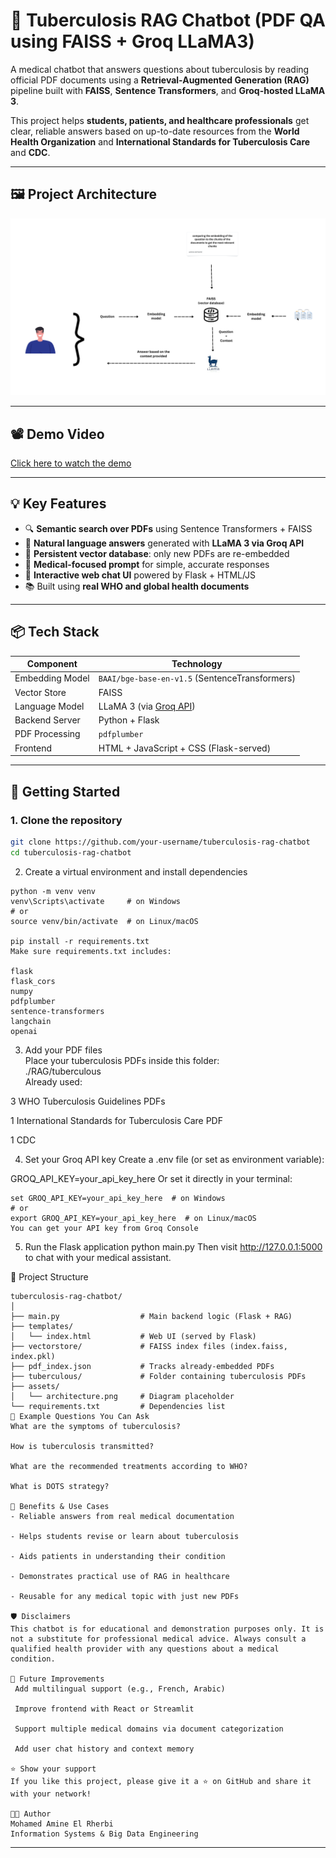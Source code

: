 # 🧠 Tuberculosis RAG Chatbot (PDF QA using FAISS + Groq LLaMA3)

A medical chatbot that answers questions about tuberculosis by reading official PDF documents using a **Retrieval-Augmented Generation (RAG)** pipeline built with **FAISS**, **Sentence Transformers**, and **Groq-hosted LLaMA 3**.

This project helps **students, patients, and healthcare professionals** get clear, reliable answers based on up-to-date resources from the **World Health Organization** and **International Standards for Tuberculosis Care** and **CDC**.

---

## 🖼️ Project Architecture

![Architecture Diagram](./assets/architecture.png)  

---

## 📽️ Demo Video

[ Click here to watch the demo](https://drive.google.com/drive/folders/1rhmyh866TvEqPsQ-Nae_JNyVMKRwMGCb?usp=sharing)  

---

## 💡 Key Features

- 🔍 **Semantic search over PDFs** using Sentence Transformers + FAISS
- 🧠 **Natural language answers** generated with **LLaMA 3 via Groq API**
- 📄 **Persistent vector database**: only new PDFs are re-embedded
- 🏥 **Medical-focused prompt** for simple, accurate responses
- 🔁 **Interactive web chat UI** powered by Flask + HTML/JS
- 📚 Built using **real WHO and global health documents**

---

## 📦 Tech Stack

| Component         | Technology                              |
|------------------|------------------------------------------|
| Embedding Model  | `BAAI/bge-base-en-v1.5` (SentenceTransformers) |
| Vector Store     | FAISS                                    |
| Language Model   | LLaMA 3 (via [Groq API](https://console.groq.com)) |
| Backend Server   | Python + Flask                           |
| PDF Processing   | `pdfplumber`                             |
| Frontend         | HTML + JavaScript + CSS (Flask-served)         |

---

## 🚀 Getting Started

### 1. Clone the repository

```bash
git clone https://github.com/your-username/tuberculosis-rag-chatbot
cd tuberculosis-rag-chatbot
```
2. Create a virtual environment and install dependencies
```
python -m venv venv
venv\Scripts\activate     # on Windows
# or
source venv/bin/activate  # on Linux/macOS

pip install -r requirements.txt
Make sure requirements.txt includes:

flask
flask_cors
numpy
pdfplumber
sentence-transformers
langchain
openai
```
3. Add your PDF files  
Place your tuberculosis PDFs inside this folder:   
./RAG/tuberculous  
Already used:  
  
3 WHO Tuberculosis Guidelines PDFs

1 International Standards for Tuberculosis Care PDF

1 CDC

4. Set your Groq API key
Create a .env file (or set as environment variable):

GROQ_API_KEY=your_api_key_here
Or set it directly in your terminal:
```
set GROQ_API_KEY=your_api_key_here  # on Windows
# or
export GROQ_API_KEY=your_api_key_here  # on Linux/macOS
You can get your API key from Groq Console
```
5. Run the Flask application
python main.py
Then visit http://127.0.0.1:5000 to chat with your medical assistant.

📁 Project Structure
```
tuberculosis-rag-chatbot/
│
├── main.py                  # Main backend logic (Flask + RAG)
├── templates/
│   └── index.html           # Web UI (served by Flask)
├── vectorstore/             # FAISS index files (index.faiss, index.pkl)
├── pdf_index.json           # Tracks already-embedded PDFs
├── tuberculous/             # Folder containing tuberculosis PDFs
├── assets/
│   └── architecture.png     # Diagram placeholder
└── requirements.txt         # Dependencies list
💬 Example Questions You Can Ask
What are the symptoms of tuberculosis?

How is tuberculosis transmitted?

What are the recommended treatments according to WHO?

What is DOTS strategy?

🎯 Benefits & Use Cases
- Reliable answers from real medical documentation

- Helps students revise or learn about tuberculosis

- Aids patients in understanding their condition

- Demonstrates practical use of RAG in healthcare

- Reusable for any medical topic with just new PDFs

🛡️ Disclaimers
This chatbot is for educational and demonstration purposes only. It is not a substitute for professional medical advice. Always consult a qualified health provider with any questions about a medical condition.

🧠 Future Improvements
 Add multilingual support (e.g., French, Arabic)

 Improve frontend with React or Streamlit

 Support multiple medical domains via document categorization

 Add user chat history and context memory

⭐️ Show your support
If you like this project, please give it a ⭐️ on GitHub and share it with your network!

🧑‍💻 Author
Mohamed Amine El Rherbi
Information Systems & Big Data Engineering
```

---
